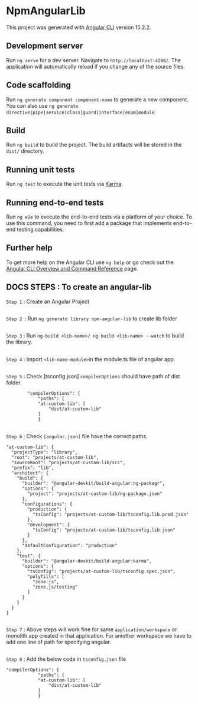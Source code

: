 # NpmAngularLib

This project was generated with [Angular CLI](https://github.com/angular/angular-cli) version 15.2.2.

## Development server

Run `ng serve` for a dev server. Navigate to `http://localhost:4200/`. The application will automatically reload if you change any of the source files.

## Code scaffolding

Run `ng generate component component-name` to generate a new component. You can also use `ng generate directive|pipe|service|class|guard|interface|enum|module`.

## Build

Run `ng build` to build the project. The build artifacts will be stored in the `dist/` directory.

## Running unit tests

Run `ng test` to execute the unit tests via [Karma](https://karma-runner.github.io).

## Running end-to-end tests

Run `ng e2e` to execute the end-to-end tests via a platform of your choice. To use this command, you need to first add a package that implements end-to-end testing capabilities.

## Further help

To get more help on the Angular CLI use `ng help` or go check out the [Angular CLI Overview and Command Reference](https://angular.io/cli) page.

## DOCS STEPS : To create an angular-lib

`Step 1` : Create an Angular Project
##
`Step 2 `: Run `ng generate library npm-angular-lib` to create lib folder
##
`Step 3` : Run `ng-build <lib-name>/ ng build <lib-name> --watch` to build the library.
##
`Step 4` : Import `<lib-name-module>`in the module.ts file of angular app.
##
`Step 5` : Check [tsconfig.json] `compilerOptions` should have path of dist folder.

            "compilerOptions": {
                "paths": {
                "at-custom-lib": [
                    "dist/at-custom-lib"
                ]
                }
##                
`Step 6` : Check `[angular.json]` file have the correct paths.

    "at-custom-lib": {
      "projectType": "library",
      "root": "projects/at-custom-lib",
      "sourceRoot": "projects/at-custom-lib/src",
      "prefix": "lib",
      "architect": {
        "build": {
          "builder": "@angular-devkit/build-angular:ng-packagr",
          "options": {
            "project": "projects/at-custom-lib/ng-package.json"
          },
          "configurations": {
            "production": {
              "tsConfig": "projects/at-custom-lib/tsconfig.lib.prod.json"
            },
            "development": {
              "tsConfig": "projects/at-custom-lib/tsconfig.lib.json"
            }
          },
          "defaultConfiguration": "production"
        },
        "test": {
          "builder": "@angular-devkit/build-angular:karma",
          "options": {
            "tsConfig": "projects/at-custom-lib/tsconfig.spec.json",
            "polyfills": [
              "zone.js",
              "zone.js/testing"
            ]
          }
        }
      }
    } 
##    
`Step 7` : Above steps will work fine for same `application/workspace` or monolith app created in that application. For aniother workspace we have to add one line of path for specifying angular.
##
`Step 8` : Add the below code in `tsconfig.json` file

    "compilerOptions": {
                "paths": {
                "at-custom-lib": [
                    "dist/at-custom-lib"
                ]
                }                   
